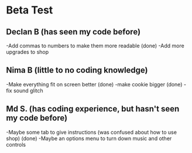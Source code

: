 # Beta Test

## Declan B (has seen my code before)
-Add commas to numbers to make them more readable (done)
-Add more upgrades to shop 

## Nima B (little to no coding knowledge)
-Make everything fit on screen better (done)
-make cookie bigger (done)
-fix sound glitch 

## Md S. (has coding experience, but hasn't seen my code before)
 -Maybe some tab to give instructions (was confused about how to use shop) (done)
 -Maybe an options menu to turn down music and other controls 